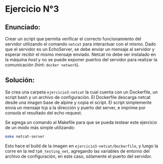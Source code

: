 # Ejercicio  N°3

## Enunciado:
Crear un script que permita verificar el correcto funcionamiento del servidor utilizando el comando `netcat` para interactuar con el mismo. Dado que el servidor es un EchoServer, se debe enviar un mensaje al servidor y esperar recibir el mismo mensaje enviado. Netcat no debe ser instalado en la máquina _host_ y no se puede exponer puertos del servidor para realizar la comunicación (hint: `docker network`).

## Solución:
Se crea una carpeta `ejercicio3-netcat` la cual cuenta con un Dockerfile, un script bash y un archivo de configuración. El Dockerfile descarga netcat desde una imagen base de alpine y copia el script. El script simplemente envia un mensaje tcp a la dirección y puerto del server, e imprime por consola el resultado del echo request.

Se agrega un comando al Makefile para que se pueda testear este ejercicio de un modo más simple utilizando:

```bash
make netcat-server
```

Esto hace el build de la imagen en `ejercicio3-netcat/Dockerfile`, y luego la corre en la red `tp0_testing_net`, agregando las variables de entorno del archivo de configuración, en este caso, sólamente el puerto del servidor.